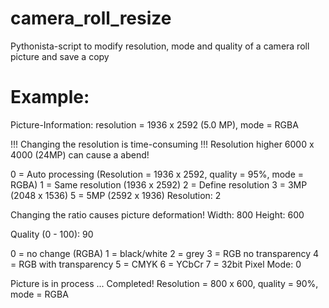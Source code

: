 camera_roll_resize
==================

Pythonista-script to modify resolution, mode and quality of a camera roll picture and save a copy


Example:
========

Picture-Information: resolution = 1936 x 2592 (5.0 MP), mode = RGBA

!!! Changing the resolution is time-consuming !!! Resolution higher 6000 x 4000 (24MP) can cause a abend!

0 = Auto processing (Resolution = 1936 x 2592, quality = 95%, mode = RGBA)
1 = Same resolution (1936 x 2592)
2 = Define resolution
3 = 3MP (2048 x 1536)
5 = 5MP (2592 x 1936)
Resolution: 2

Changing the ratio causes picture deformation!
Width: 800
Height: 600

Quality (0 - 100): 90

0 = no change (RGBA)
1 = black/white
2 = grey
3 = RGB no transparency
4 = RGB with transparency
5 = CMYK
6 = YCbCr
7 = 32bit Pixel
Mode: 0

Picture is in process ...
Completed!
Resolution = 800 x 600, quality = 90%, mode = RGBA
